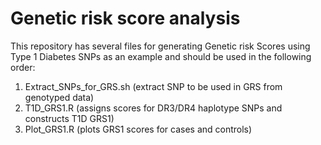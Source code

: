 # Genetic risk score analysis

This repository has several files for generating Genetic risk Scores using Type 1 Diabetes SNPs as an example and should be used in the following order:

1. Extract_SNPs_for_GRS.sh (extract SNP to be used in GRS from genotyped data)
2. T1D_GRS1.R (assigns scores for DR3/DR4 haplotype SNPs and constructs T1D GRS1)
3. Plot_GRS1.R (plots GRS1 scores for cases and controls)
